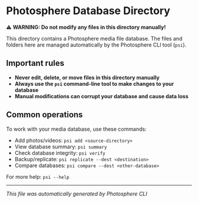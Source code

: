 # Photosphere Database Directory

⚠️  **WARNING: Do not modify any files in this directory manually!**

This directory contains a Photosphere media file database. The files and folders here are managed automatically by the Photosphere CLI tool (`psi`).

## Important rules

- **Never edit, delete, or move files in this directory manually**
- **Always use the `psi` command-line tool to make changes to your database**
- **Manual modifications can corrupt your database and cause data loss**

## Common operations

To work with your media database, use these commands:

- Add photos/videos: `psi add <source-directory>`
- View database summary: `psi summary`
- Check database integrity: `psi verify`
- Backup/replicate: `psi replicate --dest <destination>`
- Compare databases: `psi compare --dest <other-database>`

For more help: `psi --help`

---
*This file was automatically generated by Photosphere CLI*
